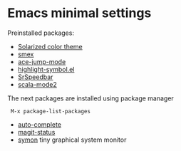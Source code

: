 # Emacs minimal settings

Preinstalled packages:  

- [Solarized color theme](https://github.com/sellout/emacs-color-theme-solarized)
- [smex](https://github.com/nonsequitur/smex/)
- [ace-jump-mode](https://github.com/winterTTr/ace-jump-mode)
- [highlight-symbol.el](https://github.com/nschum/highlight-symbol.el)
- [SrSpeedbar](http://www.emacswiki.org/emacs/SrSpeedbar)
- [scala-mode2](https://github.com/hvesalai/scala-mode2)

The next packages are installed using package manager

     M-x package-list-packages

- [auto-complete](https://github.com/auto-complete/auto-complete)
- [magit-status](http://magit.vc/)
- [symon](https://melpa.org/?utm_source=dlvr.it&utm_medium=twitter#/symon) tiny graphical system monitor
